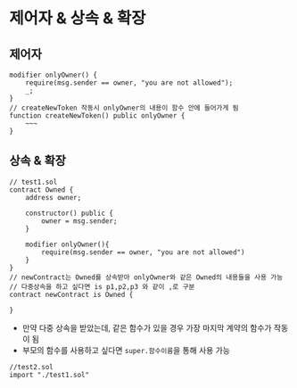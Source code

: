 # 제어자 & 상속 & 확장 

## 제어자

```solidity
modifier onlyOwner() {
	require(msg.sender == owner, "you are not allowed");
	_;
}
// createNewToken 작동시 onlyOwner의 내용이 함수 안에 들어가게 됨
function createNewToken() public onlyOwner {
	~~~
}
```



## 상속 & 확장

```solidity
// test1.sol
contract Owned {
	address owner;
	
	constructor() public {
		owner = msg.sender;
	}
	
	modifier onlyOwner(){
		require(msg.sender == owner, "you are not allowed")
	}
} 
// newContract는 Owned를 상속받아 onlyOwner와 같은 Owned의 내용들을 사용 가능
// 다중상속을 하고 싶다면 is p1,p2,p3 와 같이 ,로 구분
contract newContract is Owned {

}
```

- 만약 다중 상속을 받았는데, 같은 함수가 있을 경우 가장 마지막 계약의 함수가 작동이 됨
- 부모의 함수를 사용하고 싶다면 `super.함수이름`을 통해 사용 가능

```solidity
//test2.sol
import "./test1.sol"
```

